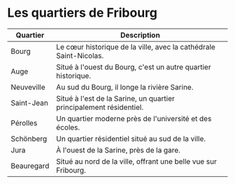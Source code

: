 # Les quartiers de Fribourg

| Quartier | Description |
|----------|-------------|
| Bourg | Le cœur historique de la ville, avec la cathédrale Saint-Nicolas. |
| Auge | Situé à l'ouest du Bourg, c'est un autre quartier historique. |
| Neuveville | Au sud du Bourg, il longe la rivière Sarine. |
| Saint-Jean | Situé à l'est de la Sarine, un quartier principalement résidentiel. |
| Pérolles | Un quartier moderne près de l'université et des écoles. |
| Schönberg | Un quartier résidentiel situé au sud de la ville. |
| Jura | À l'ouest de la Sarine, près de la gare. |
| Beauregard | Situé au nord de la ville, offrant une belle vue sur Fribourg. |
